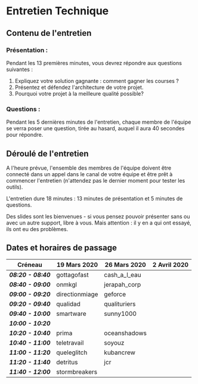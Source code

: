 # Entretien Technique

## Contenu de l'entretien

### Présentation :

Pendant les 13 premières minutes, vous devrez répondre aux questions suivantes :

1. Expliquez votre solution gagnante : comment gagner les courses ?
2.  Présentez et défendez l'architecture de votre projet.
3.  Pourquoi votre projet à la meilleure qualité possible?

### Questions :

Pendant les 5 dernières minutes de l'entretien, chaque membre de l'équipe se verra poser une question, tirée au hasard, auquel il aura 40 secondes pour répondre.

## Déroulé de l'entretien

A l'heure prévue, l'ensemble des membres de l'équipe doivent être connecté dans un appel dans le canal de votre équipe  et être prêt à commencer l'entretien (n'attendez pas le dernier moment pour tester les outils).

L'entretien dure 18 minutes : 13 minutes de présentation et 5 minutes de questions.

Des slides sont les bienvenues - si vous pensez pouvoir présenter sans ou avec un autre support, libre à vous. Mais attention : il y en a qui ont essayé, ils ont eu des problèmes.

## Dates et horaires de passage

| Créneau | 19 Mars 2020 | 26 Mars 2020 | 2 Avril 2020 |
|--|--|--|--|
| ***08:20 - 08:40*** | gottagofast | cash_a_l_eau |
| ***08:40 - 09:00*** | onmkgl | jerapah_corp |
| ***09:00 - 09:20*** | directionmiage | geforce |
| ***09:20 - 09:40*** | qualidad | qualituriers |
| ***09:40 - 10:00*** | smartware | sunny1000 |
| ***10:00 - 10:20*** |  |  |
| ***10:20 - 10:40*** | prima | oceanshadows |
| ***10:40 - 11:00*** | teletravail | soyouz |
| ***11:00 - 11:20*** | queleglitch | kubancrew |
| ***11:20 - 11:40*** | detritus | jcr |
| ***11:40 - 12:00*** | stormbreakers |  |
